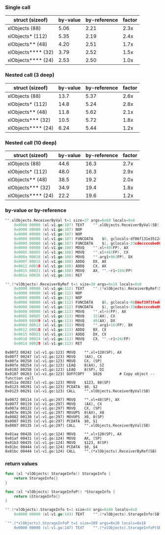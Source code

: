 
### Single call

| struct (sizeof) | by-value | by-reference | factor 
|----------------|----------|--------|------
| xlObjects (88) |     5.06 |   2.21 | 2.3x |
| xlObjects* (112) |     5.35 |   2.19 | 2.4x 
| xlObjects** (48) |     4.20 |   2.51 | 1.7x
| xlObjects**** (32) |     3.79 |   2.52 | 1.5x
| xlObjects**** (24) |     2.53 |   2.50 | 1.0x

### Nested call (3 deep)

| struct (sizeof) | by-value | by-reference | factor |
|----------------|----------|--------|-------
| xlObjects (88) |     13.7 |   5.37 | 2.6x | 
| xlObjects* (112) |    14.8 |   5.24 | 2.8x |
| xlObjects** (48) |     11.8 |   5.62 | 2.1x | 
| xlObjects*** (32) |   10.5 |   5.72 | 1.8x | 
| xlObjects**** (24) |     6.24 |   5.44 | 1.2x | 

### Nested call (10 deep)

| struct (sizeof) | by-value | by-reference | factor |
|----------------|----------|--------|-------
| xlObjects (88) |     44.6 |   16.3 | 2.7x | 
| xlObjects* (112) |   48.0 |   16.3 | 2.9x |
| xlObjects** (48) |   38.5 |   19.2 | 2.0x | 
| xlObjects*** (32) |   34.9 |   19.4 | 1.8x | 
| xlObjects**** (24) |   22.2 |   19.6 | 1.2x | 


### by-value or by-reference 


```go
"".xlObjects.ReceiverByVal t=1 size=27 args=0x68 locals=0x0
	0x0000 00000 (xl-v1.go:107)	TEXT	"".xlObjects.ReceiverByVal(SB), $0-104
	0x0000 00000 (xl-v1.go:107)	NOP
	0x0000 00000 (xl-v1.go:107)	NOP
	0x0000 00000 (xl-v1.go:107)	FUNCDATA	$0, gclocals·df06f131e3512499e9fcc113358547bf(SB)
	0x0000 00000 (xl-v1.go:107)	FUNCDATA	$1, gclocals·33cdeccccebe80329f1fdbee7f5874cb(SB)
	0x0000 00000 (xl-v1.go:108)	MOVQ	"".xl+40(FP), AX
	0x0005 00005 (xl-v1.go:108)	MOVQ	"".xl+48(FP), CX
	0x000a 00010 (xl-v1.go:108)	MOVQ	"".arg1+96(FP), DX
	0x000f 00015 (xl-v1.go:108)	ADDQ	DX, AX
	0x0012 00018 (xl-v1.go:108)	ADDQ	CX, AX
	0x0015 00021 (xl-v1.go:108)	MOVQ	AX, "".~r1+104(FP)
	0x001a 00026 (xl-v1.go:108)	RET
```

```go
"".(*xlObjects).ReceiverByRef t=1 size=30 args=0x18 locals=0x0
	0x0000 00000 (xl-v1.go:112)	TEXT	"".(*xlObjects).ReceiverByRef(SB), $0-24
	0x0000 00000 (xl-v1.go:112)	NOP
	0x0000 00000 (xl-v1.go:112)	NOP
	0x0000 00000 (xl-v1.go:112)	FUNCDATA	$0, gclocals·0b86ef39f3fed835f14ba5f4d7c62fa2(SB)
	0x0000 00000 (xl-v1.go:112)	FUNCDATA	$1, gclocals·33cdeccccebe80329f1fdbee7f5874cb(SB)
	0x0000 00000 (xl-v1.go:113)	MOVQ	"".xl+8(FP), AX
	0x0005 00005 (xl-v1.go:113)	MOVQ	32(AX), CX
	0x0009 00009 (xl-v1.go:113)	MOVQ	40(AX), DX
	0x000d 00013 (xl-v1.go:113)	MOVQ	"".arg1+16(FP), BX
	0x0012 00018 (xl-v1.go:113)	ADDQ	BX, CX
	0x0015 00021 (xl-v1.go:113)	ADDQ	DX, CX
	0x0018 00024 (xl-v1.go:113)	MOVQ	CX, "".~r1+24(FP)
	0x001d 00029 (xl-v1.go:113)	RET
```


	0x00f2 00242 (xl-v1.go:123)	MOVQ	"".xl+120(SP), AX
	0x00f7 00247 (xl-v1.go:123)	MOVQ	(AX), CX
	0x00fa 00250 (xl-v1.go:123)	MOVQ	CX, (SP)
	0x00fe 00254 (xl-v1.go:123)	LEAQ	8(AX), SI
	0x0102 00258 (xl-v1.go:123)	LEAQ	8(SP), DI
	0x0107 00263 (xl-v1.go:123)	DUFFCOPY	$826        # Copy object -- function call
	0x011a 00282 (xl-v1.go:123)	MOVQ	$123, 88(SP)
	0x0123 00291 (xl-v1.go:123)	PCDATA	$0, $2
	0x0123 00291 (xl-v1.go:123)	CALL	"".xlObjects.ReceiverByVal(SB)

	0x0072 00114 (xl-v1.go:297)	MOVQ	"".xl+48(SP), AX
	0x0077 00119 (xl-v1.go:297)	MOVQ	(AX), CX
	0x007a 00122 (xl-v1.go:297)	MOVQ	CX, (SP)
	0x007e 00126 (xl-v1.go:297)	MOVUPS	8(AX), X0
	0x0082 00130 (xl-v1.go:297)	MOVUPS	X0, 8(SP)
	0x0087 00135 (xl-v1.go:297)	PCDATA	$0, $1
	0x0087 00135 (xl-v1.go:297)	CALL	"".xlObjects.ReceiverByVal(SB)

	0x01aa 00426 (xl-v1.go:124)	MOVQ	"".xl+120(SP), AX
	0x01af 00431 (xl-v1.go:124)	MOVQ	AX, (SP)
	0x01b3 00435 (xl-v1.go:124)	MOVQ	$123, 8(SP)
	0x01bc 00444 (xl-v1.go:124)	PCDATA	$0, $4
	0x01bc 00444 (xl-v1.go:124)	CALL	"".(*xlObjects).ReceiverByRef(SB)


### return values

```go
func (xl *xlObjects) StorageInfo() StorageInfo {
	return StorageInfo{}
}

func (xl *xlObjects) StorageInfoP() *StorageInfo {
	return &StorageInfo{}
}
```

```go
"".(*xlObjects).StorageInfo t=1 size=84 args=0x40 locals=0x0
	0x0000 00000 (xl-v1.go:143)	TEXT	"".(*xlObjects).StorageInfo(SB), $0-64
```

```go
`"".(*xlObjects).StorageInfoP t=1 size=109 args=0x10 locals=0x18
	0x0000 00000 (xl-v1.go:147)	TEXT	"".(*xlObjects).StorageInfoP(SB), $24-16
```

